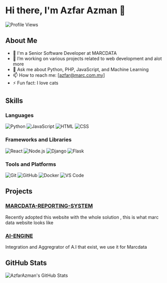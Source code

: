 # Hi there, I'm Azfar Azman 👋

![Profile Views](https://komarev.com/ghpvc/?username=AzfarAzmanMARC&color=blue)

## About Me

- 💼 I'm a Senior Software Developer at MARCDATA 
- 🔭 I’m working on various projects related to web development and alot more
- 💬 Ask me about Python, PHP, JavaScript, and Machine Learning
- 📫 How to reach me: [azfar@marc.com.my]
- ⚡ Fun fact: I love cats

## Skills

### Languages
![Python](https://img.shields.io/badge/-Python-333333?style=flat&logo=python)
![JavaScript](https://img.shields.io/badge/-JavaScript-333333?style=flat&logo=javascript)
![HTML](https://img.shields.io/badge/-HTML-333333?style=flat&logo=html5)
![CSS](https://img.shields.io/badge/-CSS-333333?style=flat&logo=css3)

### Frameworks and Libraries
![React](https://img.shields.io/badge/-React-333333?style=flat&logo=react)
![Node.js](https://img.shields.io/badge/-Node.js-333333?style=flat&logo=node.js)
![Django](https://img.shields.io/badge/-Django-333333?style=flat&logo=django)
![Flask](https://img.shields.io/badge/-Flask-333333?style=flat&logo=flask)

### Tools and Platforms
![Git](https://img.shields.io/badge/-Git-333333?style=flat&logo=git)
![GitHub](https://img.shields.io/badge/-GitHub-333333?style=flat&logo=github)
![Docker](https://img.shields.io/badge/-Docker-333333?style=flat&logo=docker)
![VS Code](https://img.shields.io/badge/-VS%20Code-333333?style=flat&logo=visual-studio-code)

## Projects

### [MARCDATA-REPORTING-SYSTEM](https://github.com/marc-data-tech/user-app-next)
Recently adopted this website with the whole solution , this is what marc data website looks like

### [AI-ENGINE](https://github.com/marc-data-tech/marcdata-ai-engine)
Integration and Aggregrator of A.I that exist, we use it for Marcdata

## GitHub Stats

![AzfarAzman's GitHub Stats](https://github-readme-stats.vercel.app/api?username=twinzdragonz&show_icons=true&theme=dark%20last%20year?)

